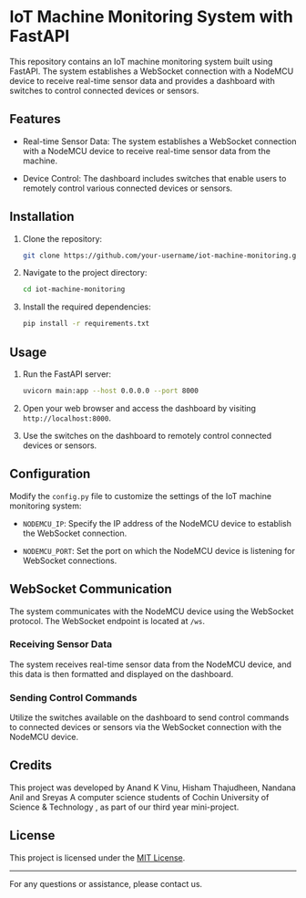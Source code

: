 # IoT Machine Monitoring System with FastAPI

This repository contains an IoT machine monitoring system built using FastAPI. The system establishes a WebSocket connection with a NodeMCU device to receive real-time sensor data and provides a dashboard with switches to control connected devices or sensors.

## Features

- Real-time Sensor Data: The system establishes a WebSocket connection with a NodeMCU device to receive real-time sensor data from the machine.

- Device Control: The dashboard includes switches that enable users to remotely control various connected devices or sensors.

## Installation

1. Clone the repository:

   ```bash
   git clone https://github.com/your-username/iot-machine-monitoring.git
   ```

2. Navigate to the project directory:

   ```bash
   cd iot-machine-monitoring
   ```

3. Install the required dependencies:

   ```bash
   pip install -r requirements.txt
   ```

## Usage

1. Run the FastAPI server:

   ```bash
   uvicorn main:app --host 0.0.0.0 --port 8000
   ```

2. Open your web browser and access the dashboard by visiting `http://localhost:8000`.

3. Use the switches on the dashboard to remotely control connected devices or sensors.

## Configuration

Modify the `config.py` file to customize the settings of the IoT machine monitoring system:

- `NODEMCU_IP`: Specify the IP address of the NodeMCU device to establish the WebSocket connection.

- `NODEMCU_PORT`: Set the port on which the NodeMCU device is listening for WebSocket connections.

## WebSocket Communication

The system communicates with the NodeMCU device using the WebSocket protocol. The WebSocket endpoint is located at `/ws`.

### Receiving Sensor Data

The system receives real-time sensor data from the NodeMCU device, and this data is then formatted and displayed on the dashboard.

### Sending Control Commands

Utilize the switches available on the dashboard to send control commands to connected devices or sensors via the WebSocket connection with the NodeMCU device.

## Credits

This project was developed by Anand K Vinu, Hisham Thajudheen, Nandana Anil and Sreyas A computer science students of Cochin University of Science & Technology , as part of our third year mini-project.

## License

This project is licensed under the [MIT License](LICENSE).

---

For any questions or assistance, please contact us.
